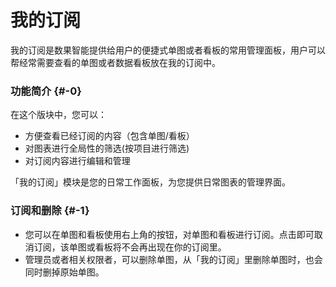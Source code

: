 # 我的订阅

我的订阅是数果智能提供给用户的便捷式单图或者看板的常用管理面板，用户可以帮经常需要查看的单图或者数据看板放在我的订阅中。

### 功能简介 {#-0}

在这个版块中，您可以：

*   方便查看已经订阅的内容（包含单图/看板）
*   对图表进行全局性的筛选(按项目进行筛选)
*   对订阅内容进行编辑和管理

「我的订阅」模块是您的日常工作面板，为您提供日常图表的管理界面。

### 订阅和删除 {#-1}

*   您可以在单图和看板使用右上角的按钮，对单图和看板进行订阅。点击即可取消订阅，该单图或看板将不会再出现在你的订阅里。
*   管理员或者相关权限者，可以删除单图，从「我的订阅」里删除单图时，也会同时删掉原始单图。